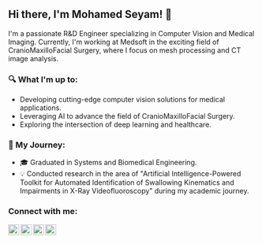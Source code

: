 ## Hi there, I'm Mohamed Seyam! 👋

I'm a passionate R&D Engineer specializing in Computer Vision and Medical Imaging. Currently, I'm working at Medsoft in the exciting field of CranioMaxilloFacial Surgery, where I focus on mesh processing and CT image analysis.

### 🔍 What I'm up to:

- Developing cutting-edge computer vision solutions for medical applications.
- Leveraging AI to advance the field of CranioMaxilloFacial Surgery.
- Exploring the intersection of deep learning and healthcare.

### 🌱 My Journey:

- 🎓 Graduated in Systems and Biomedical Engineering.
- 💡 Conducted research in the area of "Artificial Intelligence-Powered Toolkit for Automated Identification of Swallowing Kinematics and Impairments in X-Ray Videofluoroscopy" during my academic journey.


### Connect with me:


[<img align="left" alt="codeSTACKr | YouTube" width="22px" src="https://cdn.jsdelivr.net/npm/simple-icons@v3/icons/youtube.svg" />][youtube]
[<img align="left" alt="codeSTACKr | Twitter" width="22px" src="https://cdn.jsdelivr.net/npm/simple-icons@v3/icons/twitter.svg" />][twitter]
[<img align="left" alt="codeSTACKr | LinkedIn" width="22px" src="https://cdn.jsdelivr.net/npm/simple-icons@v3/icons/linkedin.svg" />][linkedin]
[<img align="left" alt="codeSTACKr | Instagram" width="22px" src="https://cdn.jsdelivr.net/npm/simple-icons@v3/icons/instagram.svg" />][instagram]

<br />


<br />




[twitter]: https://twitter.com/Mohamed56848980
[youtube]: https://www.youtube.com/channel/UCqCtwlDL94W9XnoBv1F8Syg
[instagram]:https://www.instagram.com/seyam_mo/
[linkedin]: https://www.linkedin.com/in/mohamed-seyam-91b3b81b7/
